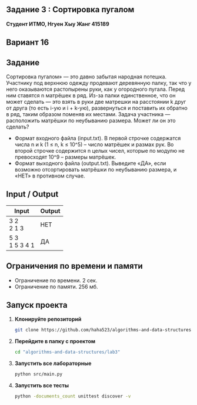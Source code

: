 ## Задание 3 : Сортировка пугалом 


**Студент ИТМО,  Нгуен Хыу Жанг  415189**  

## Вариант 16

## Задание

Сортировка пугалом» — это давно забытая народная потешка. Участнику
под верхнюю одежду продевают деревянную палку, так что у него оказываются
растопырены руки, как у огородного пугала. Перед ним ставятся n матрёшек в
ряд. Из-за палки единственное, что он может сделать — это взять в руки две
матрешки на расстоянии k друг от друга (то есть i-ую и i + k-ую), развернуться и
поставить их обратно в ряд, таким образом поменяв их местами.
Задача участника — расположить матрёшки по неубыванию размера. Может
ли он это сделать?
- Формат входного файла (input.txt). В первой строчке содержатся числа
n и k (1 ≤ n, k ≤ 10^5) – число матрёшек и размах рук. Во второй строчке
содержится n целых чисел, которые по модулю не превосходят 10^9 – размеры
матрёшек.
- Формат выходного файла (output.txt). Выведите «ДА», если возможно
отсортировать матрёшки по неубыванию размера, и «НЕТ» в противном
случае.

  
## Input / Output 

| Input                             | Output              |   
|-----------------------------------|---------------------|
| 3 2<br/>2 1 3                     | НЕТ                 |
| 5 3<br/>1 5 3 4 1                 | ДА                  |




## Ограничения по времени и памяти

- Ограничение по времени. 2 сек.
- Ограничение по памяти. 256 мб.


## Запуск проекта
1. **Клонируйте репозиторий**
   ```bash
   git clone https://github.com/haha523/algorithms-and-data-structures.git
   ```
2. **Перейдите в папку с проектом**
   ```bash
   cd "algorithms-and-data-structures/lab3"
   ```
3. **Запустить все лабораторные**
    ```bash
   python src/main.py
   ```
4. **Запустить все тесты**
    ```bash
   python -documents_count unittest discover -v
   ```
